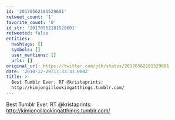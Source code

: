 ```yaml
---
id: '20170562181529601'
retweet_count: '1'
favorite_count: '0'
id_str: '20170562181529601'
retweeted: false
entities:
  hashtags: []
  symbols: []
  user_mentions: []
  urls: []
original_url: https://twitter.com/jth/status/20170562181529601
date: '2010-12-29T17:33:31.000Z'
title: >-
  Best Tumblr Ever. RT @kristaprints:
  http://kimjongillookingatthings.tumblr.com/
---
```


Best Tumblr Ever. RT @kristaprints: http://kimjongillookingatthings.tumblr.com/